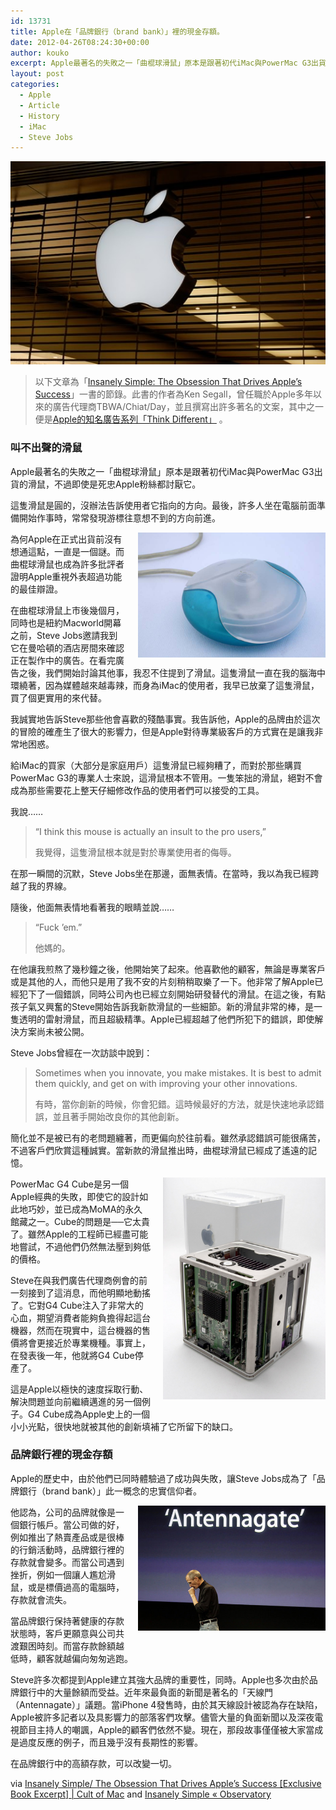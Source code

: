 ```yaml
---
id: 13731
title: Apple在「品牌銀行（brand bank）」裡的現金存額。
date: 2012-04-26T08:24:30+00:00
author: kouko
excerpt: Apple最著名的失敗之一「曲棍球滑鼠」原本是跟著初代iMac與PowerMac G3出貨的滑鼠，不過即使是死忠Apple粉絲都討厭它。
layout: post
categories:
  - Apple
  - Article
  - History
  - iMac
  - Steve Jobs
---
```

<img alt="Apple logo flickr andrew" border="0" height="325" src="/img/2012-04-26-apple-brand-like-money-in-the-brand-bank/apple-logo-flickr-andrew.jpg" title="apple-logo-flickr-andrew.jpg" width="525" />

> 以下文章為「[Insanely Simple: The Obsession That Drives Apple&rsquo;s Success](http://www.amazon.com/Insanely-Simple-Obsession-Drives-Success/dp/1591844835/ref=cultofmac-20)」一書的節錄。此書的作者為Ken Segall，曾任職於Apple多年以來的廣告代理商TBWA/Chiat/Day，並且撰寫出許多著名的文案，其中之一便是[Apple的知名廣告系列「Think Different」](http://whiteappleer.tw/2011/12/17/the-real-story-behind-apples-think-different-campaign/) 。

### 叫不出聲的滑鼠

Apple最著名的失敗之一「曲棍球滑鼠」原本是跟著初代iMac與PowerMac G3出貨的滑鼠，不過即使是死忠Apple粉絲都討厭它。

這隻滑鼠是圓的，沒辦法告訴使用者它指向的方向。最後，許多人坐在電腦前面準備開始作事時，常常發現游標往意想不到的方向前進。

<img alt="Apple iMacG3 hockey puck mouse" border="0" src="/img/2012-04-26-apple-brand-like-money-in-the-brand-bank/Apple-iMacG3-hockey-puck-mouse.png" style="margin: 0 0 10px 20px; float: right;" title="Apple-iMacG3-hockey-puck mouse.png" width="300" />為何Apple在正式出貨前沒有想通這點，一直是一個謎。而曲棍球滑鼠也成為許多批評者證明Apple重視外表超過功能的最佳辯證。

在曲棍球滑鼠上市後幾個月，同時也是紐約Macworld開幕之前，Steve Jobs邀請我到它在曼哈頓的酒店房間來確認正在製作中的廣告。在看完廣告之後，我們開始討論其他事，我忍不住提到了滑鼠。這隻滑鼠一直在我的腦海中環繞著，因為媒體越來越毒辣，而身為iMac的使用者，我早已放棄了這隻滑鼠，買了個更實用的來代替。

我誠實地告訴Steve那些他會喜歡的殘酷事實。我告訴他，Apple的品牌由於這次的冒險的確產生了很大的影響力，但是Apple對待專業級客戶的方式實在是讓我非常地困惑。

給iMac的買家（大部分是家庭用戶）這隻滑鼠已經夠糟了，而對於那些購買PowerMac G3的專業人士來說，這滑鼠根本不管用。一隻笨拙的滑鼠，絕對不會成為那些需要花上整天仔細修改作品的使用者們可以接受的工具。

我說&hellip;&hellip;

> &ldquo;I think this mouse is actually an insult to the pro users,&rdquo;
>
> 我覺得，這隻滑鼠根本就是對於專業使用者的侮辱。

在那一瞬間的沉默，Steve Jobs坐在那邊，面無表情。在當時，我以為我已經跨越了我的界線。

隨後，他面無表情地看著我的眼睛並說&hellip;&hellip;

> &ldquo;Fuck &rsquo;em.&rdquo;
>
> 他媽的。

在他讓我煎熬了幾秒鐘之後，他開始笑了起來。他喜歡他的顧客，無論是專業客戶或是其他的人，而他只是用了我不安的片刻稍稍取樂了一下。他非常了解Apple已經犯下了一個錯誤，同時公司內也已經立刻開始研發替代的滑鼠。在這之後，有點孩子氣又興奮的Steve開始告訴我新款滑鼠的一些細節。新的滑鼠非常的棒，是一隻透明的雷射滑鼠，而且超級精準。Apple已經超越了他們所犯下的錯誤，即使解決方案尚未被公開。

Steve Jobs曾經在一次訪談中說到：

> Sometimes when you innovate, you make mistakes.&nbsp;It is best to admit them quickly, and get on with improving your other innovations.
>
> 有時，當你創新的時候，你會犯錯。這時候最好的方法，就是快速地承認錯誤，並且著手開始改良你的其他創新。

簡化並不是被已有的老問題纏著，而更偏向於往前看。雖然承認錯誤可能很痛苦，不過客戶們欣賞這種誠實。當新款的滑鼠推出時，曲棍球滑鼠已經成了遙遠的記憶。

<img alt="PowerMac G4 Cube inner" border="0" src="/img/2012-04-26-apple-brand-like-money-in-the-brand-bank/PowerMac-G4-Cube-inner.jpg" style="float: right; margin: 0 0 15px 20px;" title="PowerMac G4 Cube inner.jpg" width="260" />PowerMac G4 Cube是另一個Apple經典的失敗，即使它的設計如此地巧妙，並已成為MoMA的永久館藏之一。Cube的問題是──它太貴了。雖然Apple的工程師已經盡可能地嘗試，不過他們仍然無法壓到夠低的價格。

Steve在與我們廣告代理商例會的前一刻接到了這消息，而他明顯地動搖了。它對G4 Cube注入了非常大的心血，期望消費者能夠負擔得起這台機器，然而在現實中，這台機器的售價將會更接近於專業機種。事實上，在發表後一年，他就將G4 Cube停產了。

這是Apple以極快的速度採取行動、解決問題並向前繼續邁進的另一個例子。G4 Cube成為Apple史上的一個小小光點，很快地就被其他的創新填補了它所留下的缺口。

### 品牌銀行裡的現金存額

Apple的歷史中，由於他們已同時體驗過了成功與失敗，讓Steve Jobs成為了「品牌銀行（brand bank）」此一概念的忠實信仰者。

<img alt="Iphone4 Antennagate steve jobs" border="0" src="/img/2012-04-26-apple-brand-like-money-in-the-brand-bank/iphone4-Antennagate-steve-jobs.jpg" style="float: right; margin: 0 0 15px 20px;" title="iphone4-Antennagate-steve-jobs.jpg" width="300" />他認為，公司的品牌就像是一個銀行帳戶。當公司做的好，例如推出了熱賣產品或是很棒的行銷活動時，品牌銀行裡的存款就會變多。而當公司遇到挫折，例如一個讓人尷尬滑鼠，或是標價過高的電腦時，存款就會流失。

當品牌銀行保持著健康的存款狀態時，客戶更願意與公司共渡艱困時刻。而當存款餘額越低時，顧客就越偏向匆匆逃跑。

Steve許多次都提到Apple建立其強大品牌的重要性，同時。Apple也多次由於品牌銀行中的大量餘額而受益。近年來最負面的新聞是著名的「天線門（Antennagate）」議題。當iPhone 4發售時，由於其天線設計被認為存在缺陷，Apple被許多記者以及具影響力的部落客們攻擊。儘管大量的負面新聞以及深夜電視節目主持人的嘲諷，Apple的顧客們依然不變。現在，那段故事僅僅被大家當成是過度反應的例子，而且幾乎沒有長期性的影響。

在品牌銀行中的高額存款，可以改變一切。

via&nbsp;[Insanely Simple/ The Obsession That Drives Apple&rsquo;s Success [Exclusive Book Excerpt] | Cult of Mac](http://www.cultofmac.com/159305/insanely-simple-the-obsession-that-drives-apples-success-exclusive-book-excerpt/) and&nbsp;[Insanely Simple &laquo; Observatory](http://kensegall.com/blog/insanely-simple-book/)
